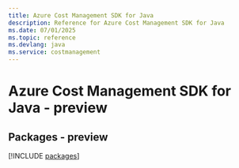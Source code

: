 ```yaml
---
title: Azure Cost Management SDK for Java
description: Reference for Azure Cost Management SDK for Java
ms.date: 07/01/2025
ms.topic: reference
ms.devlang: java
ms.service: costmanagement
---
```

# Azure Cost Management SDK for Java - preview
## Packages - preview
[!INCLUDE [packages](cost-management-index.md)]
